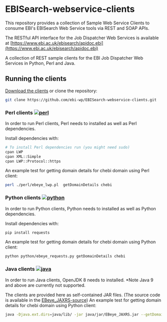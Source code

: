 # EBISearch-webservice-clients

This repository provides a collection of Sample Web Service Clients to consume
EBI's EBISearch Web Service tools via REST and SOAP APIs.

The RESTful API interface for the Job Dispatcher Web Services is available at
[https://www.ebi.ac.uk/ebisearch/apidoc.ebi](https://www.ebi.ac.uk/ebisearch/apidoc.ebi)

A collection of REST sample clients for the EBI Job Dispatcher Web Services in Python, Perl and Java.


## Running the clients

[Download the clients](https://github.com/ebi-wp/EBISearch-webservice-clients/archive/master.zip)
or clone the repository:

```bash
git clone https://github.com/ebi-wp/EBISearch-webservice-clients.git
```

### Perl clients [![perl](https://img.shields.io/badge/perl-blue.svg?style=flat)]()

In order to run Perl clients, Perl needs to installed as well as Perl dependencies.

Install dependencies with:
```bash
# To install Perl dependencies run (you might need sudo)
cpan LWP
cpan XML::Simple
cpan LWP::Protocol::https
```

An example test for getting domain details for chebi domain using Perl client:

```bash
perl ./perl/ebeye_lwp.pl  getDomainDetails chebi
```

### Python clients [![python](https://img.shields.io/badge/python-blue.svg?style=flat)]()

In order to run Python clients, Python needs to installed as well as Python dependencies.

Install dependencies with:
```bash
pip install requests
```

An example test for getting domain details for chebi domain using Python client:

```bash
python python/ebeye_requests.py getDomainDetails chebi
```

### Java clients [![java](https://img.shields.io/badge/java-openJDK8-blue.svg?style=flat)]()

In order to run Java clients, OpenJDK 8 needs to installed. *Note Java 9 and above are currently not supported.

The clients are provided here as self-contained JAR files. (The source code is available in the [EBeye_JAXRS-source](https://github.com/ebi-wp/webservice-clients/blob/master/java/jar/EBeye_JAXRS-source.jar))
An example test for getting domain details for chebi domain using Python client:

```bash
java -Djava.ext.dirs=java/lib/ -jar java/jar/EBeye_JAXRS.jar --getDomainDetails chebi
```